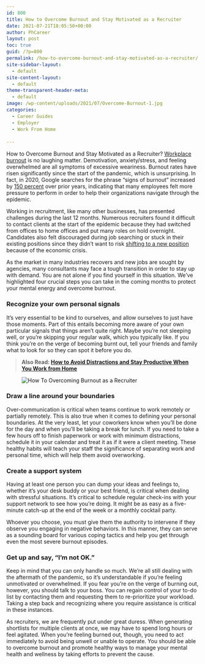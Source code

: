 ```yaml
---
id: 800
title: How to Overcome Burnout and Stay Motivated as a Recruiter
date: 2021-07-21T18:05:50+00:00
author: PhCareer
layout: post
toc: true
guid: /?p=800
permalink: /how-to-overcome-burnout-and-stay-motivated-as-a-recruiter/
site-sidebar-layout:
  - default
site-content-layout:
  - default
theme-transparent-header-meta:
  - default
image: /wp-content/uploads/2021/07/Overcome-Burnout-1.jpg
categories:
  - Career Guides
  - Employer
  - Work From Home
 
---
```

How to Overcome Burnout and Stay Motivated as a Recruiter? [Workplace burnout](/how-to-overcome-workplace-burnout/) is no laughing matter. Demotivation, anxiety/stress, and feeling overwhelmed are all symptoms of excessive weariness. Burnout rates have risen significantly since the start of the pandemic, which is unsurprising. In fact, in 2020, Google searches for the phrase &#8220;signs of burnout&#8221; increased by [150 percent](https://www.thehrdirector.com/business-news/diversity-and-equality-inclusion/uk-heading-towards-burnout-breakpoint/) over prior years, indicating that many employees felt more pressure to perform in order to help their organizations navigate through the epidemic.

Working in recruitment, like many other businesses, has presented challenges during the last 12 months. Numerous recruiters found it difficult to contact clients at the start of the epidemic because they had switched from offices to home offices and put many roles on hold overnight. Candidates also felt discouraged during job searching or stuck in their existing positions since they didn&#8217;t want to risk [shifting to a new position](/how-to-changing-career-without-losing-your-mind-or-yourself/) because of the economic crisis.

As the market in many industries recovers and new jobs are sought by agencies, many consultants may face a tough transition in order to stay up with demand. You are not alone if you find yourself in this situation. We&#8217;ve highlighted four crucial steps you can take in the coming months to protect your mental energy and overcome burnout.

### **Recognize your own personal signals**

It&#8217;s very essential to be kind to ourselves, and allow ourselves to just have those moments. Part of this entails becoming more aware of your own particular signals that things aren&#8217;t quite right. Maybe you&#8217;re not sleeping well, or you&#8217;re skipping your regular walk, which you typically like. If you think you&#8217;re on the verge of becoming burnt out, tell your friends and family what to look for so they can spot it before you do.

 
<blockquote class="wp-block-quote">
  <p>
    <strong>Also Read: <a href="/how-to-avoid-distractions-and-stay-productive-when-you-work-from-home/">How to Avoid Distractions and Stay Productive When You Work from Home</a></strong>
  </p>
</blockquote>


<figure class="wp-block-image size-large">

<img loading="lazy" width="768" height="765" src="/wp-content/uploads/2021/07/Overcome-Burnout.jpg" alt="How To Overcoming Burnout as a Recruiter" class="wp-image-801" srcset="/wp-content/uploads/2021/07/Overcome-Burnout.jpg 768w, /wp-content/uploads/2021/07/Overcome-Burnout-300x300.jpg 300w, /wp-content/uploads/2021/07/Overcome-Burnout-150x150.jpg 150w" sizes="(max-width: 768px) 100vw, 768px" /> </figure> 



### **Draw a line around your boundaries**

Over-communication is critical when teams continue to work remotely or partially remotely. This is also true when it comes to defining your personal boundaries. At the very least, let your coworkers know when you&#8217;ll be done for the day and when you&#8217;ll be taking a break for lunch. If you need to take a few hours off to finish paperwork or work with minimum distractions, schedule it in your calendar and treat it as if it were a client meeting. These healthy habits will teach your staff the significance of separating work and personal time, which will help them avoid overworking.

### **Create a support system**

Having at least one person you can dump your ideas and feelings to, whether it&#8217;s your desk buddy or your best friend, is critical when dealing with stressful situations. It&#8217;s critical to schedule regular check-ins with your support network to see how you&#8217;re doing. It might be as easy as a five-minute catch-up at the end of the week or a monthly cocktail party.

Whoever you choose, you must give them the authority to intervene if they observe you engaging in negative behaviors. In this manner, they can serve as a sounding board for various coping tactics and help you get through even the most severe burnout episodes.

### **Get up and say, &#8220;I&#8217;m not OK.&#8221;**

Keep in mind that you can only handle so much. We&#8217;re all still dealing with the aftermath of the pandemic, so it&#8217;s understandable if you&#8217;re feeling unmotivated or overwhelmed. If you fear you&#8217;re on the verge of burning out, however, you should talk to your boss. You can regain control of your to-do list by contacting them and requesting them to re-prioritize your workload. Taking a step back and recognizing where you require assistance is critical in these instances.



As recruiters, we are frequently put under great duress. When generating shortlists for multiple clients at once, we may have to spend long hours or feel agitated. When you&#8217;re feeling burned out, though, you need to act immediately to avoid being unwell or unable to operate. You should be able to overcome burnout and promote healthy ways to manage your mental health and wellness by taking efforts to prevent the cause.
